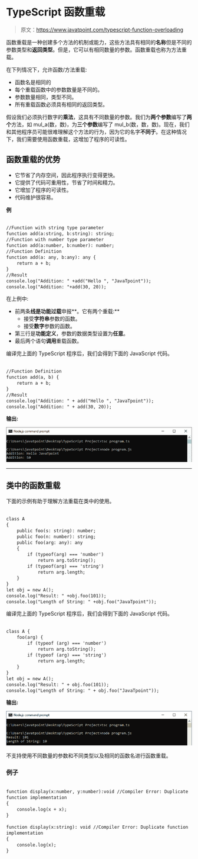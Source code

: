 # TypeScript 函数重载

> 原文：<https://www.javatpoint.com/typescript-function-overloading>

函数重载是一种创建多个方法的机制或能力，这些方法具有相同的**名称**但是不同的参数类型和**返回类型**。但是，它可以有相同数量的参数。函数重载也称为方法重载。

在下列情况下，允许函数/方法重载:

*   函数名是相同的
*   每个重载函数中的参数数量是不同的。
*   参数数量相同，类型不同。
*   所有重载函数必须具有相同的返回类型。

假设我们必须执行数字的**乘法**，这具有不同数量的参数。我们为**两个参数**编写了**两个**方法，如 mul_a(数，数)，为**三个参数**编写了 mul_b(数，数，数)。现在，我们和其他程序员可能很难理解这个方法的行为，因为它的名字**不同于**。在这种情况下，我们需要使用函数重载，这增加了程序的可读性。

## 函数重载的优势

*   它节省了内存空间，因此程序执行变得更快。
*   它提供了代码可重用性，节省了时间和精力。
*   它增加了程序的可读性。
*   代码维护很容易。

**例**

```

//Function with string type parameter
function add(a:string, b:string): string;
//Function with number type parameter
function add(a:number, b:number): number;
//Function Definition
function add(a: any, b:any): any {
    return a + b;
}
//Result
console.log("Addition: " +add("Hello ", "JavaTpoint")); 
console.log("Addition: "+add(30, 20));

```

在上例中:

*   前两条**线是功能过载**申报**。它有两个重载:**
    *   接受**字符串**参数的函数。
    *   接受**数字**参数的函数。
*   第三行是**功能定义**，参数的数据类型设置为**任意**。
*   最后两个语句**调用**重载函数。

编译完上面的 TypeScript 程序后，我们会得到下面的 JavaScript 代码。

```

//Function Definition
function add(a, b) {
    return a + b;
}
//Result
console.log("Addition: " + add("Hello ", "JavaTpoint"));
console.log("Addition: " + add(30, 20));

```

**输出:**

![TypeScript Function Overloading](img/362794f6f0b8a717b9b392849f7da711.png)

* * *

## 类中的函数重载

下面的示例有助于理解方法重载在类中的使用。

```

class A
{
    public foo(s: string): number;
    public foo(n: number): string;
    public foo(arg: any): any 
    {
        if (typeof(arg) === 'number')
            return arg.toString();
        if (typeof(arg) === 'string')
            return arg.length;
    }
}
let obj = new A();
console.log("Result: " +obj.foo(101));
console.log("Length of String: " +obj.foo("JavaTpoint"));

```

编译完上面的 TypeScript 程序后，我们会得到下面的 JavaScript 代码。

```

class A {
    foo(arg) {
        if (typeof (arg) === 'number')
            return arg.toString();
        if (typeof (arg) === 'string')
            return arg.length;
    }
}
let obj = new A();
console.log("Result: " + obj.foo(101));
console.log("Length of String: " + obj.foo("JavaTpoint"));

```

**输出:**

![TypeScript Function Overloading](img/9b73d8f8580638179f31bc9f983838b2.png)

不支持使用不同数量的参数和不同类型以及相同的函数名进行函数重载。

### 例子

```

function display(x:number, y:number):void //Compiler Error: Duplicate function implementation
{
    console.log(x + x);
}

function display(x:string): void //Compiler Error: Duplicate function implementation
{
    console.log(x);
}

```